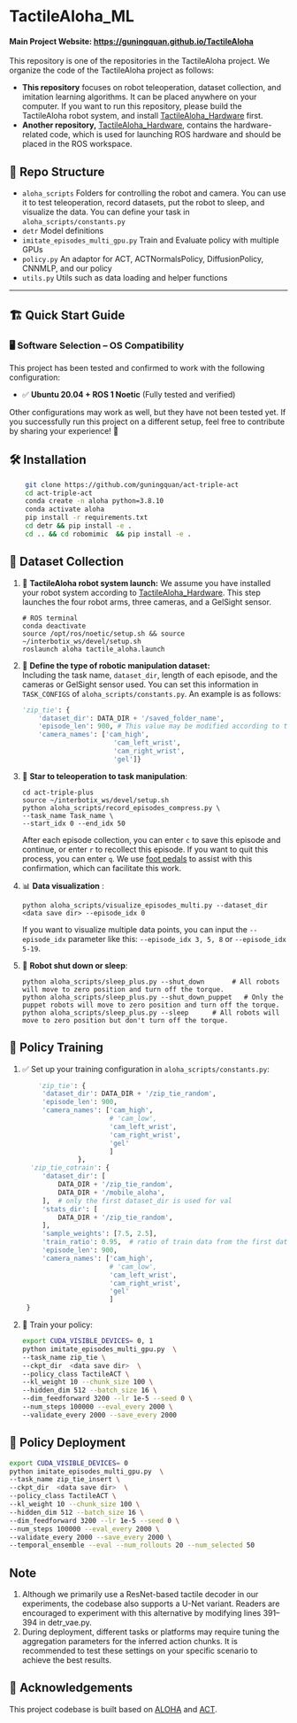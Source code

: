 # TactileAloha_ML
#### Main Project Website: https://guningquan.github.io/TactileAloha

This repository is one of the repositories in the TactileAloha project.  We organize the code of the TactileAloha project as follows:  

- **This repository** focuses on robot teleoperation, dataset collection, and imitation learning algorithms. It can be placed anywhere on your computer. If you want to run this repository, please build the TactileAloha robot system, and install [TactileAloha_Hardware](https://github.com/guningquan/TactileAloha_Hardware) first.  
- **Another repository,** [TactileAloha_Hardware](https://github.com/guningquan/TactileAloha_Hardware), contains the hardware-related code, which is used for launching ROS hardware and should be placed in the ROS workspace.

## 📂 Repo Structure
- ``aloha_scripts`` Folders for controlling the robot and camera. You can use it to test teleoperation, record datasets, put the robot to sleep, and visualize the data. You can define your task in ``aloha_scripts/constants.py`` 
- ``detr`` Model definitions
- ``imitate_episodes_multi_gpu.py`` Train and Evaluate policy  with multiple GPUs
- ``policy.py`` An adaptor for ACT, ACTNormalsPolicy, DiffusionPolicy, CNNMLP, and our policy
- ``utils.py`` Utils such as data loading and helper functions

---


## 🏗️ Quick Start Guide

### 🖥️ Software Selection – OS Compatibility

This project has been tested and confirmed to work with the following configuration:  

- ✅ **Ubuntu 20.04 + ROS 1 Noetic** (Fully tested and verified)  

Other configurations may work as well, but they have not been tested yet. If you successfully run this project on a different setup, feel free to contribute by sharing your experience! 🚀

## 🛠️ Installation
```sh    
    git clone https://github.com/guningquan/act-triple-act
    cd act-triple-act
    conda create -n aloha python=3.8.10
    conda activate aloha
    pip install -r requirements.txt
    cd detr && pip install -e .
    cd .. && cd robomimic  && pip install -e .
```
## 📑 Dataset Collection
1. 🤖 **TactileAloha robot system launch:**
We assume you have installed your robot system according to [TactileAloha_Hardware](https://github.com/guningquan/TactileAloha_Hardware). This step launches the four robot arms, three cameras, and a GelSight sensor.
    ``` ROS
    # ROS terminal
    conda deactivate
    source /opt/ros/noetic/setup.sh && source ~/interbotix_ws/devel/setup.sh
    roslaunch aloha tactile_aloha.launch
    ```

2. 📝 **Define the type of robotic manipulation dataset:**  
Including the task name, `dataset_dir`, length of each episode, and the cameras or GelSight sensor used.
You can set this information in `TASK_CONFIGS` of `aloha_scripts/constants.py`. An example is as follows:
    ```python
    'zip_tie': {
        'dataset_dir': DATA_DIR + '/saved_folder_name',
        'episode_len': 900, # This value may be modified according to the length of your task.
        'camera_names': ['cam_high', 
                           'cam_left_wrist', 
                           'cam_right_wrist', 
                           'gel']}
    ```
3. 🚀 **Star to teleoperation to task manipulation**: 
    ```
   cd act-triple-plus
   source ~/interbotix_ws/devel/setup.sh
    python aloha_scripts/record_episodes_compress.py \
    --task_name Task_name \
   --start_idx 0 --end_idx 50
    ```
   After each episode collection, you can enter `c` to save this episode and continue, or enter `r` to recollect this episode. If you want to quit this process, you can enter `q`. We use [foot pedals](https://www.amazon.co.jp/-/en/gp/product/B07FRMY4XB/ref=ox_sc_act_title_1?smid=A35GGB9A6044W2&psc=1) to assist with this confirmation, which can facilitate this work.
4. 📊 **Data visualization** :
    ```
    python aloha_scripts/visualize_episodes_multi.py --dataset_dir <data save dir> --episode_idx 0
    ```
    If you want to visualize multiple data points, you can input the `--episode_idx` parameter like this: `--episode_idx 3, 5, 8` or `--episode_idx 5-19`.
5. 🔄 **Robot shut down or sleep**:
    ```
    python aloha_scripts/sleep_plus.py --shut_down       # All robots will move to zero position and turn off the torque.
   python aloha_scripts/sleep_plus.py --shut_down_puppet   # Only the puppet robots will move to zero position and turn off the torque.
   python aloha_scripts/sleep_plus.py --sleep      # All robots will move to zero position but don't turn off the torque.
    ```
## 🧠 **Policy Training**  
   1. ✅ Set up your training configuration in ``aloha_scripts/constants.py``:
      ```python
          'zip_tie': {
           'dataset_dir': DATA_DIR + '/zip_tie_random',
           'episode_len': 900,
           'camera_names': ['cam_high',
                            # 'cam_low',
                            'cam_left_wrist',
                            'cam_right_wrist',
                            'gel'
                            ]
                    },
        'zip_tie_cotrain': {
           'dataset_dir': [
               DATA_DIR + '/zip_tie_random',
               DATA_DIR + '/mobile_aloha',
           ],  # only the first dataset_dir is used for val
           'stats_dir': [
               DATA_DIR + '/zip_tie_random',
           ],
           'sample_weights': [7.5, 2.5], 
           'train_ratio': 0.95,  # ratio of train data from the first dataset_dir
           'episode_len': 900,
           'camera_names': ['cam_high',
                            # 'cam_low',
                            'cam_left_wrist',
                            'cam_right_wrist',
                            'gel'
                            ]
       }
      ```
2. 🚀 Train your policy:
   ``` sh
   export CUDA_VISIBLE_DEVICES= 0, 1
   python imitate_episodes_multi_gpu.py  \
   --task_name zip_tie \
   --ckpt_dir  <data save dir>  \
   --policy_class TactileACT \
   --kl_weight 10 --chunk_size 100 \
   --hidden_dim 512 --batch_size 16 \
   --dim_feedforward 3200 --lr 1e-5 --seed 0 \
   --num_steps 100000 --eval_every 2000 \
   --validate_every 2000 --save_every 2000
   ```

## 📡 **Policy Deployment**
   ```sh
   export CUDA_VISIBLE_DEVICES= 0
   python imitate_episodes_multi_gpu.py  \
   --task_name zip_tie_insert \
   --ckpt_dir  <data save dir>  \
   --policy_class TactileACT \
   --kl_weight 10 --chunk_size 100 \
   --hidden_dim 512 --batch_size 16 \
   --dim_feedforward 3200 --lr 1e-5 --seed 0 \
   --num_steps 100000 --eval_every 2000 \
   --validate_every 2000 --save_every 2000 \
   --temporal_ensemble --eval --num_rollouts 20 --num_selected 50
   ```

## Note
1. Although we primarily use a ResNet-based tactile decoder in our experiments, the codebase also supports a U-Net variant. Readers are encouraged to experiment with this alternative by modifying lines 391–394 in detr_vae.py.
2. During deployment, different tasks or platforms may require tuning the aggregation parameters for the inferred action chunks. It is recommended to test these settings on your specific scenario to achieve the best results.

## 🙏 Acknowledgements
   This project codebase is built based on [ALOHA](https://github.com/tonyzhaozh/aloha) and [ACT](https://github.com/tonyzhaozh/act).